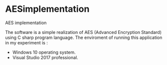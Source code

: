 # AESimplementation
AES implementation

The software is a simple realization of AES (Advanced Encryption Standard) using C sharp program language. The enviroment of running this application in my experiment is :

- Windows 10 operating system.
- Visual Studio 2017 professional.

